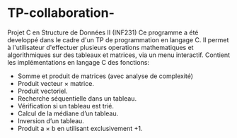 # TP-collaboration-
Projet C en Structure de Données II (INF231) 
Ce programme a été developpé dans le cadre d'un TP de programmation en langage C. Il permet à
l'utilisateur d'effectuer plusieurs operations mathematiques et algorithmiques sur des tableaux et
matrices, via un menu interactif.
Contient les implémentations en langage C des fonctions:
- Somme et produit de matrices (avec analyse de complexité)
- Produit vecteur × matrice.
- Produit vectoriel.
- Recherche séquentielle dans un tableau.
- Vérification si un tableau est trié.
- Calcul de la médiane d’un tableau.
- Inversion d’un tableau.
- Produit a × b en utilisant exclusivement +1.



